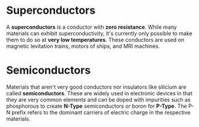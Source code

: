 # Superconductors  

A **superconductors** is a conductor with **zero resistance**. While many materials can exhibit superconductivity, it's currently only possible to make them to do so at **very low temperatures**. These conductors are used on magnetic levitation trains, motors of ships, and MRI machines.  

# Semiconductors  

Materials that aren't very good conductors nor insulators like silicium are called **semiconductors**. These are widely used in electronic devices in that they are very common elements and can be doped with impurities such as phosphorous to create **N-Type** semiconductors or boron for **P-Type**. The P-N prefix refers to the dominant carriers of electric charge in the respective materials.  
